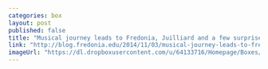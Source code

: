 ```yaml
---
categories: box
layout: post
published: false
title: "Musical journey leads to Fredonia, Juilliard and a few surprises"
link: "http://blog.fredonia.edu/2014/11/03/musical-journey-leads-to-fredonia-juilliard-and-a-few-surprises/"
imageUrl: "https://dl.dropboxusercontent.com/u/64133716/Homepage/Boxes/amanda.jpg"
---
```


